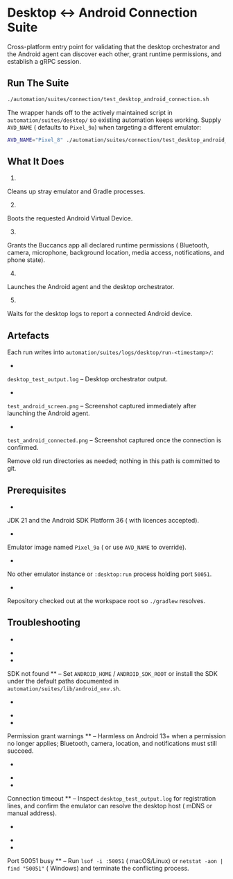 # Desktop ↔ Android Connection Suite

Cross-platform
entry
point
for
validating
that
the
desktop
orchestrator
and
the
Android
agent
can
discover
each
other,
grant
runtime
permissions,
and
establish
a
gRPC
session.

## Run The Suite

```bash
./automation/suites/connection/test_desktop_android_connection.sh
```

The
wrapper
hands
off
to
the
actively
maintained
script
in
`automation/suites/desktop/`
so
existing
automation
keeps
working.
Supply
`AVD_NAME` (
defaults
to
`Pixel_9a`)
when
targeting
a
different
emulator:

```bash
AVD_NAME="Pixel_8" ./automation/suites/connection/test_desktop_android_connection.sh
```

## What It Does

1.

Cleans
up
stray
emulator
and
Gradle
processes.

2.

Boots
the
requested
Android
Virtual
Device.

3.

Grants
the
Buccancs
app
all
declared
runtime
permissions (
Bluetooth,
camera,
microphone,
background
location,
media
access,
notifications,
and
phone
state).

4.

Launches
the
Android
agent
and
the
desktop
orchestrator.

5.

Waits
for
the
desktop
logs
to
report
a
connected
Android
device.

## Artefacts

Each
run
writes
into
`automation/suites/logs/desktop/run-<timestamp>/`:

-

`desktop_test_output.log` –
Desktop
orchestrator
output.

-

`test_android_screen.png` –
Screenshot
captured
immediately
after
launching
the
Android
agent.

-

`test_android_connected.png` –
Screenshot
captured
once
the
connection
is
confirmed.

Remove
old
run
directories
as
needed;
nothing
in
this
path
is
committed
to
git.

## Prerequisites

-

JDK
21
and
the
Android
SDK
Platform
36 (
with
licences
accepted).

-

Emulator
image
named
`Pixel_9a` (
or
use
`AVD_NAME`
to
override).

-

No
other
emulator
instance
or
`:desktop:run`
process
holding
port
`50051`.

-

Repository
checked
out
at
the
workspace
root
so
`./gradlew`
resolves.

## Troubleshooting

-

*

*

SDK
not
found
** –
Set
`ANDROID_HOME` /
`ANDROID_SDK_ROOT`
or
install
the
SDK
under
the
default
paths
documented
in
`automation/suites/lib/android_env.sh`.

-

*

*

Permission
grant
warnings
** –
Harmless
on
Android
13+
when
a
permission
no
longer
applies;
Bluetooth,
camera,
location,
and
notifications
must
still
succeed.

-

*

*

Connection
timeout
** –
Inspect
`desktop_test_output.log`
for
registration
lines,
and
confirm
the
emulator
can
resolve
the
desktop
host (
mDNS
or
manual
address).

-

*

*

Port
50051
busy
** –
Run
`lsof -i :50051` (
macOS/Linux)
or
`netstat -aon | find "50051"` (
Windows)
and
terminate
the
conflicting
process.
